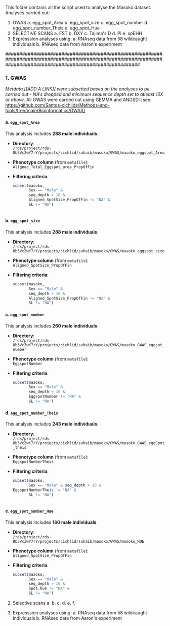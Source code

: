 This folder contains all the script used to analyse the Masoko dataset.
Analyses carried out:
1. GWAS
  a. egg_spot_Area
  b. egg_spot_size
  c. egg_spot_number
  d. egg_spot_number_Theis
  e. egg_spot_Hue
2. SELECTIVE SCANS
  a. FST
  b. DXY
  c. Tajima's D
  d. Pi
  e. xpEHH
3. Expresssion analyses using:
   a. RNAseq data from 58 wildcaught individuals
   b. RNAseq data from Aaron's experiment


################################################################################################################################################################
### 1. GWAS  
_Metdata [[ADD A LINK]] were subsetted based on the analyses to be carried out - NA's dropped and minimum sequence depth set to atleast 10X or above._
All GWAS were carried out using GEMMA and ANGSD: [see: https://github.com/Santos-cichlids/Methods-and-tools/tree/main/Bioinformatics/GWAS]
#### a. `egg_spot_Area`

This analysis includes **288 male individuals**.

- **Directory**:  
  `/rds/project/rds-8b3VcZwY7rY/projects/cichlid/suhaib/masoko/GWAS/masoko_eggspot_Area`

- **Phenotype column** (from `metafile`):  
  `Aligned_Total_Eggspot_area_PropOfFin`

- **Filtering criteria**:  
  ```r
  subset(masoko, 
         Sex == "Male" & 
         seq_depth > 10 & 
         Aligned_SpotSize_PropOfFin != "NA" & 
         SL != "NA")
   
#### b. `egg_spot_size`
This analysis includes **288 male individuals**.

- **Directory**:  
  `/rds/project/rds-8b3VcZwY7rY/projects/cichlid/suhaib/masoko/GWAS/masoko_eggspot_size`

- **Phenotype column** (from `metafile`):  
  `Aligned_SpotSize_PropOfFin`

- **Filtering criteria**:  
  ```r
  subset(masoko, 
         Sex == "Male" & 
         seq_depth > 10 & 
         Aligned_SpotSize_PropOfFin != "NA" & 
         SL != "NA")

#### c. `egg_spot_number`
This analysis includes **260 male individuals**.

- **Directory**:  
  `/rds/project/rds-8b3VcZwY7rY/projects/cichlid/suhaib/masoko/GWAS/masoko_GWAS_eggsot_number`

- **Phenotype column** (from `metafile`):  
  `EggspotNumber`

- **Filtering criteria**:  
  ```r
  subset(masoko, 
         Sex == "Male" & 
         seq_depth > 10 & 
         EggspotNumber != "NA" & 
         SL != "NA")
#### d. `egg_spot_number_Theis`
This analysis includes **243 male individuals**.

- **Directory**:  
  `/rds/project/rds-8b3VcZwY7rY/projects/cichlid/suhaib/masoko/GWAS/masoko_GWAS_eggSpot_theis`

- **Phenotype column** (from `metafile`):  
  `EggspotNumberTheis`

- **Filtering criteria**:  
  ```r
  subset(masoko, 
         Sex == "Male" & seq_depth > 10 &
  EggspotNumberTheis != "NA" & 
         SL != "NA")
 
#### e. `egg_spot_number_Hue`
This analysis includes **160 male individuals**.

- **Directory**:  
  `/rds/project/rds-8b3VcZwY7rY/projects/cichlid/suhaib/masoko/GWAS/masoko_HUE`

- **Phenotype column** (from `metafile`):  
  `Aligned_SpotSize_PropOfFin`

- **Filtering criteria**:  
  ```r
  subset(masoko, 
         Sex == "Male" & 
         seq_depth > 10 & 
         spot.hue != "NA" & 
         SL != "NA")

2. Selective scans
   a.
   b.
   c.
   d.
   e.
   f.
   
3. Expresssion analyses using:
   a. RNAseq data from 58 wildcaught individuals
   b. RNAseq data from Aaron's experiment
